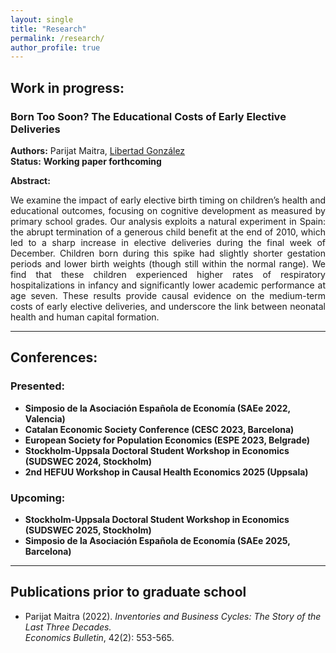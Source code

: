 ```yaml
---
layout: single
title: "Research"
permalink: /research/
author_profile: true
---
```


## Work in progress:

### Born Too Soon? The Educational Costs of Early Elective Deliveries  
**Authors:** Parijat Maitra, [Libertad González](https://libertadgonzalez.com/)  
**Status:** **Working paper forthcoming**

**Abstract:**  
<div style="text-align: justify;">
We examine the impact of early elective birth timing on children’s health and educational outcomes, focusing on cognitive development as measured by primary school grades. Our analysis exploits a natural experiment in Spain: the abrupt termination of a generous child benefit at the end of 2010, which led to a sharp increase in elective deliveries during the final week of December. Children born during this spike had slightly shorter gestation periods and lower birth weights (though still within the normal range). We find that these children experienced higher rates of respiratory hospitalizations in infancy and significantly lower academic performance at age seven. These results provide causal evidence on the medium-term costs of early elective deliveries, and underscore the link between neonatal health and human capital formation.
</div>

---

## Conferences:

### Presented:
-  **Simposio de la Asociación Española de Economía (SAEe 2022, Valencia)**
-  **Catalan Economic Society Conference (CESC 2023, Barcelona)**
-  **European Society for Population Economics (ESPE 2023, Belgrade)**
-  **Stockholm-Uppsala Doctoral Student Workshop in Economics (SUDSWEC 2024, Stockholm)**
-  **2nd HEFUU Workshop in Causal Health Economics 2025 (Uppsala)**

### Upcoming:
- **Stockholm-Uppsala Doctoral Student Workshop in Economics (SUDSWEC 2025, Stockholm)**
- **Simposio de la Asociación Española de Economía (SAEe 2025, Barcelona)**

---

## Publications prior to graduate school

- Parijat Maitra (2022). *Inventories and Business Cycles: The Story of the Last Three Decades.*  
  *Economics Bulletin*, 42(2): 553-565.
